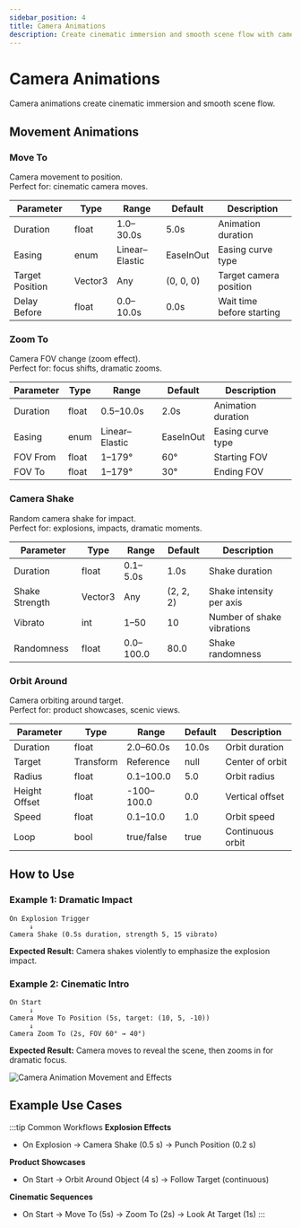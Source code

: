 ```yaml
---
sidebar_position: 4
title: Camera Animations
description: Create cinematic immersion and smooth scene flow with camera animations
---
```


# Camera Animations

Camera animations create cinematic immersion and smooth scene flow.

## Movement Animations

### Move To
Camera movement to position.  
Perfect for: cinematic camera moves.

| Parameter | Type | Range | Default | Description |
|-----------|------|-------|---------|-------------|
| Duration | float | 1.0–30.0s | 5.0s | Animation duration |
| Easing | enum | Linear–Elastic | EaseInOut | Easing curve type |
| Target Position | Vector3 | Any | (0, 0, 0) | Target camera position |
| Delay Before | float | 0.0–10.0s | 0.0s | Wait time before starting |

### Zoom To
Camera FOV change (zoom effect).  
Perfect for: focus shifts, dramatic zooms.

| Parameter | Type | Range | Default | Description |
|-----------|------|-------|---------|-------------|
| Duration | float | 0.5–10.0s | 2.0s | Animation duration |
| Easing | enum | Linear–Elastic | EaseInOut | Easing curve type |
| FOV From | float | 1–179° | 60° | Starting FOV |
| FOV To | float | 1–179° | 30° | Ending FOV |

### Camera Shake
Random camera shake for impact.  
Perfect for: explosions, impacts, dramatic moments.

| Parameter | Type | Range | Default | Description |
|-----------|------|-------|---------|-------------|
| Duration | float | 0.1–5.0s | 1.0s | Shake duration |
| Shake Strength | Vector3 | Any | (2, 2, 2) | Shake intensity per axis |
| Vibrato | int | 1–50 | 10 | Number of shake vibrations |
| Randomness | float | 0.0–100.0 | 80.0 | Shake randomness |

### Orbit Around
Camera orbiting around target.  
Perfect for: product showcases, scenic views.

| Parameter | Type | Range | Default | Description |
|-----------|------|-------|---------|-------------|
| Duration | float | 2.0–60.0s | 10.0s | Orbit duration |
| Target | Transform | Reference | null | Center of orbit |
| Radius | float | 0.1–100.0 | 5.0 | Orbit radius |
| Height Offset | float | -100–100.0 | 0.0 | Vertical offset |
| Speed | float | 0.1–10.0 | 1.0 | Orbit speed |
| Loop | bool | true/false | true | Continuous orbit |

## How to Use

### Example 1: Dramatic Impact

```
On Explosion Trigger
     ↓
Camera Shake (0.5s duration, strength 5, 15 vibrato)
```

**Expected Result:** Camera shakes violently to emphasize the explosion impact.

### Example 2: Cinematic Intro

```
On Start
     ↓
Camera Move To Position (5s, target: (10, 5, -10))
     ↓
Camera Zoom To (2s, FOV 60° → 40°)
```

**Expected Result:** Camera moves to reveal the scene, then zooms in for dramatic focus.

![Camera Animation Movement and Effects](/img/screenshots/17-camera-animation-movement-effects.png)

## Example Use Cases

:::tip Common Workflows
**Explosion Effects**
- On Explosion → Camera Shake (0.5 s) → Punch Position (0.2 s)

**Product Showcases**
- On Start → Orbit Around Object (4 s) → Follow Target (continuous)

**Cinematic Sequences**
- On Start → Move To (5s) → Zoom To (2s) → Look At Target (1s)
:::
